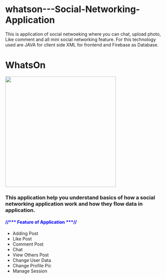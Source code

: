 # whatson---Social-Networking-Application
This is application of social netwoeking where you can chat, upload photo, Like comment and all mini social networking feature. For this technology used are JAVA for client side XML for frontend and Firebase as Database.

<h1>WhatsOn</h1>
<img src="https://github.com/kgpatidar/whatson---Social-Networking-Application/blob/master/whatsonlogo.jpg" width="350"/>

<h3>This application help you understand basics of how a social networking application work and how they flow data in application.</h3>

<strong><h4 style="color:blue;">//*** Feature of Application ***//</h4></strong>
<ul>
  <li>Adding Post</li>
<li>Like Post</li>
  <li>Comment Post</li>
  <li>Chat</li>
  <li>View Others Post</li>
  <li>Change User Data</li>
  <li>Change Profile Pic</li>
  <li>Manage Session</li>
</ul>

